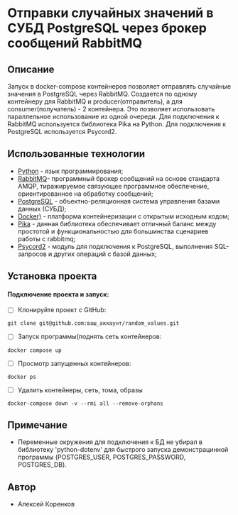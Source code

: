 # **Отправки случайных значений в СУБД PostgreSQL через брокер сообщений RabbitMQ**

## ****Описание****
Запуск в docker-compose контейнеров позволяет отправлять случайные значения в PostgreSQL через RabbitMQ.
Создается по одному контейнеру для RabbitMQ и producer(отправитель), а для consumer(получатель) - 2 контейнера. Это позволяет использовать параллельное использование из одной очереди.
Для подключения к RabbitMQ используется библиотека Pika на Python.
Для подключения к PostgreSQL используется Psycord2.

## ****Использованные технологии****
- [Python](https://www.python.org/) - язык программирования;
- [RabbitMQ](https://www.rabbitmq.com/)- программный брокер сообщений на основе стандарта AMQP, тиражируемое связующее программное обеспечение, ориентированное на обработку сообщений;
- [PostgreSQL](https://www.postgresql.org/) - объектно-реляционная система управления базами данных (СУБД);
- [Docker)](https://www.docker.com/) - платформа контейнеризации с открытым исходным кодом;
- [Pika](https://pika.readthedocs.io/en/stable/) - данная библиотека обеспечивает отличный баланс между простотой и функциональностью для большинства сценариев работы с rabbitmq;
- [Psycord2](https://pypi.org/project/psycopg2/) - модуль для подключения к PostgreSQL, выполнения SQL-запросов и других операций с базой данных;

## ****Установка проекта****
#### Подключение проекта и запуск:
 - [ ] Клонируйте проект с GitHub:
```
git clone git@github.com:ваш_аккаунт/random_values.git
```
 - [ ] Запуск программы(поднять сеть контейнеров:
```
docker compose up
```
 - [ ] Просмотр запущенных контейнеров:
```
docker ps
```
 - [ ] Удалить контейнеры, сеть, тома, образы
```
docker-compose down -v --rmi all --remove-orphans
```
## ****Примечание****
- Переменные окружения для подключения к БД не убирал в библиотеку 'python-dotenv' для быстрого запуска демонстрацинной программы (POSTGRES_USER, POSTGRES_PASSWORD, POSTGRES_DB).
## **Автор**
- Алексей Коренков
